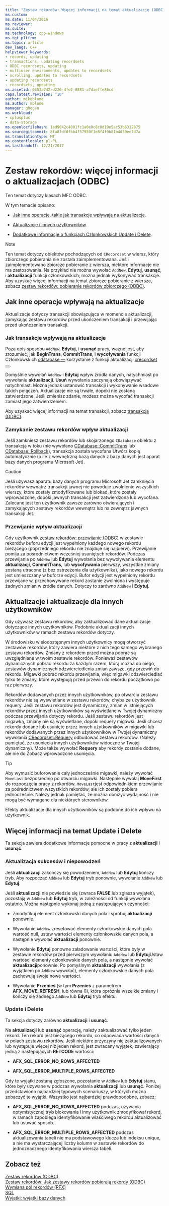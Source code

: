 ```yaml
---
title: "Zestaw rekordów: Więcej informacji na temat aktualizacje (ODBC) | Dokumentacja firmy Microsoft"
ms.custom: 
ms.date: 11/04/2016
ms.reviewer: 
ms.suite: 
ms.technology: cpp-windows
ms.tgt_pltfrm: 
ms.topic: article
dev_langs: C++
helpviewer_keywords:
- records, updating
- transactions, updating recordsets
- ODBC recordsets, updating
- multiuser environments, updates to recordsets
- scrolling, updates to recordsets
- updating recordsets
- recordsets, updating
ms.assetid: 0353a742-d226-4fe2-8881-a7daeffe86cd
caps.latest.revision: "10"
author: mikeblome
ms.author: mblome
manager: ghogen
ms.workload:
- cplusplus
- data-storage
ms.openlocfilehash: 1ad9042c4001fc1a0e0c8c8d19e5ac53b6312875
ms.sourcegitcommit: 8fa8fdf0fbb4f57950f1e8f4f9b81b4d39ec7d7a
ms.translationtype: MT
ms.contentlocale: pl-PL
ms.lasthandoff: 12/21/2017
---
```

# <a name="recordset-more-about-updates-odbc"></a>Zestaw rekordów: więcej informacji o aktualizacjach (ODBC)
Ten temat dotyczy klasach MFC ODBC.  
  
 W tym temacie opisano:  
  
-   [Jak inne operacje, takie jak transakcje wpływają na aktualizacje](#_core_how_transactions_affect_updates).  
  
-   [Aktualizacje i innych użytkowników](#_core_your_updates_and_the_updates_of_other_users).  
  
-   [Dodatkowe informacje o funkcjach Członkowskich Update i Delete](#_core_more_about_update_and_delete).  
  
> [!NOTE]
>  Ten temat dotyczy obiektów pochodzących od `CRecordset` w wiersz, który zbiorczego pobierania nie została zaimplementowana. Jeśli zaimplementowano zbiorcze pobieranie z wiersza, niektóre informacje nie ma zastosowania. Na przykład nie można wywołać `AddNew`, **Edytuj**, **usunąć**, i **aktualizacji** funkcji członkowskich; można jednak wykonywać transakcje. Aby uzyskać więcej informacji na temat zbiorcze pobieranie z wiersza, zobacz [zestaw rekordów: pobieranie rekordów zbiorczego (ODBC)](../../data/odbc/recordset-fetching-records-in-bulk-odbc.md).  
  
##  <a name="_core_how_other_operations_affect_updates"></a>Jak inne operacje wpływają na aktualizacje  
 Aktualizacje dotyczy transakcji obowiązująca w momencie aktualizacji, zamykając zestawu rekordów przed ukończeniem transakcji i przewijając przed ukończeniem transakcji.  
  
###  <a name="_core_how_transactions_affect_updates"></a>Jak transakcje wpływają na aktualizacje  
 Poza opis sposobu `AddNew`, **Edytuj**, i **usunąć** pracy, ważne jest, aby zrozumieć, jak **BeginTrans**, **CommitTrans**, i **wycofywania** funkcji Członkowskich [cdatabase —](../../mfc/reference/cdatabase-class.md) korzystanie z funkcji aktualizacji [crecordset —](../../mfc/reference/crecordset-class.md).  
  
 Domyślnie wywołań `AddNew` i **Edytuj** wpływ źródła danych, natychmiast po wywołaniu **aktualizacji**. **Usuń** wywołania zaczynają obowiązywać natychmiast. Można jednak ustanowić transakcji i wykonywanie wsadowe takich połączeń. Aktualizacje nie są trwałe, dopóki nie zostaną zatwierdzone. Jeśli zmienisz zdanie, możesz można wycofać transakcji zamiast jego zatwierdzeniem.  
  
 Aby uzyskać więcej informacji na temat transakcji, zobacz [transakcja (ODBC)](../../data/odbc/transaction-odbc.md).  
  
###  <a name="_core_how_closing_the_recordset_affects_updates"></a>Zamykanie zestawu rekordów wpływ aktualizacji  
 Jeśli zamkniesz zestawu rekordów lub skojarzonego `CDatabase` obiektu z transakcją w toku (nie wywołano [CDatabase::CommitTrans](../../mfc/reference/cdatabase-class.md#committrans) lub [CDatabase::Rollback](../../mfc/reference/cdatabase-class.md#rollback)), transakcja została wycofana Utwórz kopię automatycznie (o ile z wewnętrzną bazą danych z bazy danych jest aparat bazy danych programu Microsoft Jet).  
  
> [!CAUTION]
>  Jeśli używasz aparatu bazy danych programu Microsoft Jet zamknięcia rekordów wewnątrz transakcji jawnej nie powoduje zwolnienie wszystkich wierszy, które zostały zmodyfikowane lub blokad, które zostały wprowadzone, dopóki jawnych transakcji jest zatwierdzona lub wycofana. Zalecane jest ten użytkownik zawsze zarówno otwierających i zamykających zestawy rekordów wewnątrz lub na zewnątrz jawnych transakcji Jet.  
  
###  <a name="_core_how_scrolling_affects_updates"></a>Przewijanie wpływ aktualizacji  
 Gdy użytkownik [zestaw rekordów: przewijanie (ODBC)](../../data/odbc/recordset-scrolling-odbc.md) w zestawie rekordów buforu edycji jest wypełniony każdego nowego rekordu bieżącego (poprzedniego rekordu nie znajduje się najpierw). Przewijanie pomija za pośrednictwem wcześniej usuniętych rekordów. Podczas przewijania po `AddNew` lub **Edytuj** wywołania bez wywoływania elementu **aktualizacji**, **CommitTrans**, lub **wycofywania** pierwszy, wszystkie zmiany zostaną utracone (z bez ostrzeżenia dla użytkownika), jako nowego rekordu jest umieszczany w buforze edycji. Bufor edycji jest wypełniony rekordu przewijane w, przechowywane rekord zostanie zwolniona i występuje żadnych zmian w źródle danych. Dotyczy to zarówno `AddNew` i **Edytuj**.  
  
##  <a name="_core_your_updates_and_the_updates_of_other_users"></a>Aktualizacje i aktualizacje dla innych użytkowników  
 Gdy używasz zestawu rekordów, aby zaktualizować dane aktualizacje dotyczące innych użytkowników. Podobnie aktualizacji innych użytkowników w ramach zestawu rekordów dotyczy.  
  
 W środowisku wielodostępnym innych użytkownicy mogą otworzyć zestawów rekordów, który zawiera niektóre z nich tego samego wybranego zestawu rekordów. Zmiany z rekordem przed można pobrać są uwzględniane w twoim zestawie rekordów. Ponieważ zestawów dynamicznych pobrać rekordu za każdym razem, którą można do niego, zestawów dynamicznych odzwierciedlenia zmian zawsze, gdy przewiń do rekordu. Migawki pobrać rekordu przewijania, więc migawki odzwierciedlać tylko te zmiany, które występują przed przewiń do rekordu początkowo po raz pierwszy.  
  
 Rekordów dodawanych przez innych użytkowników, po otwarciu zestawu rekordów nie są wyświetlane w zestawu rekordów, chyba że użytkownik requery. Jeśli zestawu rekordów jest dynamiczny, zmian w istniejących rekordów przez innych użytkowników są wyświetlane w Twojej dynamiczny podczas przewijania dotyczy rekordu. Jeśli zestawu rekordów jest migawką, zmiany nie są wyświetlane, dopóki requery migawki. Jeśli chcesz rekordy dodane lub usunięte przez innych użytkowników w migawki lub rekordów dodawanych przez innych użytkowników w Twojej dynamiczny wywołania [CRecordset::Requery](../../mfc/reference/crecordset-class.md#requery) odbudować zestawu rekordów. (Należy pamiętać, że usunięcia innych użytkowników widoczne w Twojej dynamiczny). Może także wywołać **Requery** aby rekordy zostanie dodane, ale nie do Zobacz wprowadzone usunięcia.  
  
> [!TIP]
>  Aby wymusić buforowanie cały jednocześnie migawki, należy wywołać `MoveLast` bezpośrednio po otwarciu migawki. Następnie wywołaj **MoveFirst** do rozpoczęcia pracy z rekordów. `MoveLast`jest odpowiednikiem przewijanie za pośrednictwem wszystkich rekordów, ale ich zostały pobiera jednocześnie. Należy jednak pamiętać, że można obniżyć wydajność i nie mogą być wymagane dla niektórych sterowników.  
  
 Efekty aktualizacje dla innych użytkowników są podobne do ich wpływu na użytkownik.  
  
##  <a name="_core_more_about_update_and_delete"></a>Więcej informacji na temat Update i Delete  
 Ta sekcja zawiera dodatkowe informacje pomocne w pracy z **aktualizacji** i **usunąć**.  
  
### <a name="update-success-and-failure"></a>Aktualizacja sukcesów i niepowodzeń  
 Jeśli **aktualizacji** zakończy się powodzeniem, `AddNew` lub **Edytuj** kończy tryb. Aby rozpocząć `AddNew` lub **Edytuj** tryb ponownie, wywołanie `AddNew` lub **Edytuj**.  
  
 Jeśli **aktualizacji** nie powiedzie się (zwraca **FALSE** lub zgłasza wyjątek), pozostają w `AddNew` lub **Edytuj** tryb, w zależności od funkcji wywołana ostatnio. Można następnie wykonaj jedną z następujących czynności:  
  
-   Zmodyfikuj element członkowski danych pola i spróbuj **aktualizacji** ponownie.  
  
-   Wywołanie `AddNew` zresetować elementy członkowskie danych pola wartość null, ustaw wartości elementy członkowskie danych pola, a następnie wywołać **aktualizacji** ponownie.  
  
-   Wywołanie **Edytuj** ponowne załadowanie wartości, które były w zestawie rekordów przed pierwszym wywołaniu `AddNew` lub **Edytuj**Ustaw wartości elementy członkowskie danych pola, a następnie wywołać **aktualizacji**ponownie. Po pomyślnym **aktualizacji** wywołania (z wyjątkiem po `AddNew` wywołać), elementy członkowskie danych pola zachowują swoje nowe wartości.  
  
-   Wywołanie **Przenieś** (w tym **Przenieś** z parametrem **AFX_MOVE_REFRESH**, lub równa 0), która opróżnia wszelkie zmiany i kończy się żadnego `AddNew` lub **Edytuj** tryb efektu.  
  
### <a name="update-and-delete"></a>Update i Delete  
 Ta sekcja dotyczy zarówno **aktualizacji** i **usunąć**.  
  
 Na **aktualizacji** lub **usunąć** operację, należy zaktualizować tylko jeden rekord. Ten rekord jest bieżącego rekordu, co odpowiada wartości danych w polach zestawu rekordów. Jeśli niektóre przyczyny nie zaktualizowanych lub występuje więcej niż jeden rekord, jest zwracany wyjątek, zawierający jedną z następujących **RETCODE** wartości:  
  
-   **AFX_SQL_ERROR_NO_ROWS_AFFECTED**  
  
-   **AFX_SQL_ERROR_MULTIPLE_ROWS_AFFECTED**  
  
 Gdy te wyjątki zostaną zgłoszone, pozostanie w `AddNew` lub **Edytuj** stanu, które były używane w podczas wywołania **aktualizacji** lub **usunąć**. Poniżej przedstawiono najbardziej typowych scenariuszy, w których można zobaczyć te wyjątki. Wszystko jest najbardziej prawdopodobne, zobacz:  
  
-   **AFX_SQL_ERROR_NO_ROWS_AFFECTED** podczas, używania optymistycznej tryb blokowania i inny użytkownik zmodyfikował rekord, w ramach zapobiega identyfikowanie właściwego rekordu aktualizować lub usuwać sposób.  
  
-   **AFX_SQL_ERROR_MULTIPLE_ROWS_AFFECTED** podczas aktualizowania tabeli nie ma podstawowego klucza lub indeksu unique, a nie ma wystarczającej liczby kolumn w zestawie rekordów do jednoznacznego identyfikowania wiersza tabeli.  
  
## <a name="see-also"></a>Zobacz też  
 [Zestaw rekordów (ODBC)](../../data/odbc/recordset-odbc.md)   
 [Zestaw rekordów: Jak zestawy rekordów pobierają rekordy (ODBC)](../../data/odbc/recordset-how-recordsets-select-records-odbc.md)   
 [Wymiana pól rekordów (RFX)](../../data/odbc/record-field-exchange-rfx.md)   
 [SQL](../../data/odbc/sql.md)   
 [Wyjątki: wyjątki bazy danych](../../mfc/exceptions-database-exceptions.md)